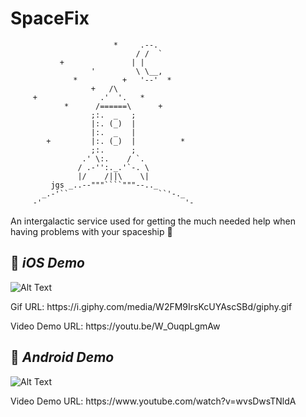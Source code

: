 # SpaceFix

                           *     .--.
                                / /  `
               +               | |
                      '         \ \__,
                  *          +   '--'  *
                      +   /\
         +              .'  '.   *
                *      /======\      +
                      ;:.  _   ;
                      |:. (_)  |
                      |:.  _   |
            +         |:. (_)  |          *
                      ;:.      ;
                    .' \:.    / `.
                   / .-'':._.'`-. \
                   |/    /||\    \|
             jgs _..--"""````"""--.._
           _.-'``                    ``'-._
         -'                                '-

An intergalactic service used for getting the much needed help when having problems with your spaceship 🚀

## 🍏 *iOS Demo*

![Alt Text](https://i.giphy.com/media/W2FM9IrsKcUYAscSBd/giphy.gif)

<p> Gif URL: https://i.giphy.com/media/W2FM9IrsKcUYAscSBd/giphy.gif </p>
<p> Video Demo URL: https://youtu.be/W_OuqpLgmAw </p>

## 🤖 *Android Demo*

![Alt Text](https://i.giphy.com/media/jrbdLPm76WiWCY7133/giphy.gif)

<p> Video Demo URL: https://www.youtube.com/watch?v=wvsDwsTNldA </p>

